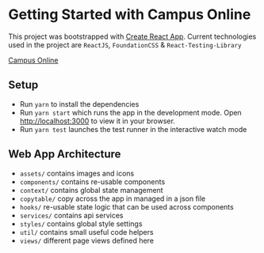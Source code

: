 # Getting Started with Campus Online

This project was bootstrapped with [Create React App](https://github.com/facebook/create-react-app). Current technologies used in the project are `ReactJS`, `FoundationCSS` & `React-Testing-Library`

[Campus Online](public/web-screenshot.png?raw=true 'Campus Online')

## Setup

- Run `yarn` to install the dependencies
- Run `yarn start` which runs the app in the development mode. Open [http://localhost:3000](http://localhost:3000) to view it in your browser.
- Run `yarn test` launches the test runner in the interactive watch mode

## Web App Architecture

- `assets/` contains images and icons
- `components/` contains re-usable components
- `context/` contains global state management
- `copytable/` copy across the app in managed in a json file
- `hooks/` re-usable state logic that can be used across components
- `services/` contains api services
- `styles/` contains global style settings
- `util/` contains small useful code helpers
- `views/` different page views defined here
